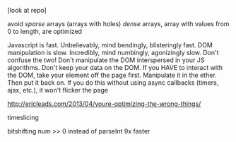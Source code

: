 
[look at repo]


avoid *sparse* arrays (arrays with holes)
*dense* arrays, array with values from 0 to length, are optimized


Javascript is fast. Unbelievably, mind bendingly, blisteringly fast.
DOM manipulation is slow. Incredibly, mind numbingly, agonizingly slow.
Don't confuse the two!
Don't manipulate the DOM interspersed in your JS algorithms.
Don't keep your data on the DOM.
If you HAVE to interact with the DOM, take your element off the page first. Manipulate it in the ether. Then put it back on. If you do this without using async callbacks (timers, ajax, etc.), it won't flicker the page

http://ericleads.com/2013/04/youre-optimizing-the-wrong-things/

timeslicing


bitshifting num >> 0 instead of parseInt 9x faster
